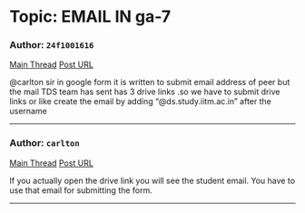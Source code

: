 # Topic: EMAIL IN ga-7

### Author: `24f1001616`
[Main Thread](https://discourse.onlinedegree.iitm.ac.in/t/email-in-ga-7/172021)
[Post URL](https://discourse.onlinedegree.iitm.ac.in/t/email-in-ga-7/172021/1)

[post_number]: 1
@carlton sir in google form it is written to submit email address of peer but the mail TDS team has sent has 3 drive links .so we have to submit drive links or like create the email by adding “@ds.study.iitm.ac.in” after the username

---

### Author: `carlton`
[Main Thread](https://discourse.onlinedegree.iitm.ac.in/t/email-in-ga-7/172021)
[Post URL](https://discourse.onlinedegree.iitm.ac.in/t/email-in-ga-7/172021/2)

[post_number]: 2
If you actually open the drive link you will see the student email. You have to use that email for submitting the form.

---
